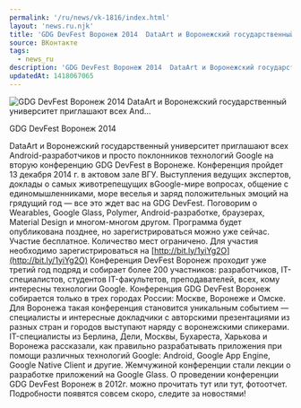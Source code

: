 ```yaml
---
permalink: '/ru/news/vk-1816/index.html'
layout: 'news.ru.njk'
title: 'GDG DevFest Воронеж 2014  DataArt и Воронежский государственный университет приглашают всех And'
source: ВКонтакте
tags:
  - news_ru
description: 'GDG DevFest Воронеж 2014  DataArt и Воронежский государственный университет приглашают всех And…'
updatedAt: 1418067065
---
```

![GDG DevFest Воронеж 2014  DataArt и Воронежский государственный университет приглашают всех And…](https://sun9-36.userapi.com/impf/c622024/v622024833/ecbb/sbh9eRKZEtA.jpg?size=900x300&quality=96&proxy=1&sign=c3fb4d831ad3bc93ed4016402201ce97&c_uniq_tag=kxH4JaypHLSUjctm-7vgC2aAhBf9V1wxttyO3GE13Uo&type=album)

GDG DevFest Воронеж 2014

DataArt и Воронежский государственный университет приглашают всех Android-разработчиков и просто поклонников технологий Google на вторую конференцию GDG DevFest в Воронеже. Конференция пройдет 13 декабря 2014 г. в актовом зале ВГУ. Выступления ведущих экспертов, доклады о самых животрепещущих вGoogle-мире вопросах, общение с единомышленниками, море веселья и заряд положительных эмоций на грядущий год — все это ждет вас на GDG DevFest.
Поговорим о Wearables, Google Glass, Polymer, Android-разработке, браузерах, Material Design и многом-многом другом.
Программа будет опубликована позднее, но зарегистрироваться можно уже сейчас.
Участие бесплатное. Количество мест ограничено.
Для участия необходимо зарегистрироваться на [http://bit.ly/1yiYg2O](http://bit.ly/1yiYg2O)
Конференция DevFest Воронеж проходит уже третий год подряд и собирает более 200 участников: разработчиков, IT-специалистов, студентов IT-факультетов, преподавателей, всех, кому интересны технологии Google. Конференция GDG DevFest Воронеж собирается только в трех городах России: Москве, Воронеже и Омске. Для Воронежа такая конференция становится уникальным событием — специалисты и интересные докладчики с авторскими презентациями из разных стран и городов выступают наряду с воронежскими спикерами. IT-специалисты из Берлина, Дели, Москвы, Бухареста, Харькова и Воронежа рассказали, как правильно разрабатывать приложения при помощи различных технологий Google: Android, Google App Engine, Google Native Client и другие. Жемчужиной конференции стали лекции о разработке приложений на Google Glass. О проведении конференции GDG DevFest Воронеж в 2012г. можно прочитать тут или тут, фотоотчет.
Подробности появятся совсем скоро, следите за новостями!

